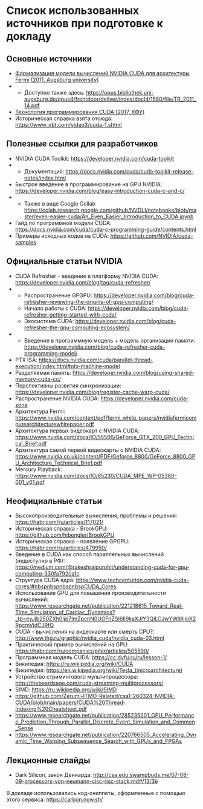 # Список использованных источников при подготовке к докладу

## Основные источники
- [Формализация модели вычислений NVIDIA CUDA для архитектуры Fermi (2011, Augsburg university)](https://github.com/Zerumi-ITMO-Related/csa1-260324-NVIDIA-CUDA/blob/main/papers/TR_2011_14.pdf)
- - Доступно также здесь: https://opus.bibliothek.uni-augsburg.de/opus4/frontdoor/deliver/index/docId/1580/file/TR_2011_14.pdf
- [Технология программирования CUDA (2017, КФУ)](https://github.com/Zerumi-ITMO-Related/csa1-260324-NVIDIA-CUDA/blob/main/papers/Tumakov_D_N_i_dr_Tekhnologiya_programmirovaniya.pdf)
- Историческая справка взята отсюда: https://www.ixbt.com/video3/cuda-1.shtml

## Полезные ссылки для разработчиков
- NVIDIA CUDA Toolkit: https://developer.nvidia.com/cuda-toolkit
- - Документация: https://docs.nvidia.com/cuda/cuda-toolkit-release-notes/index.html
- Быстрое введение в программирование на GPU NVIDIA: https://developer.nvidia.com/blog/easy-introduction-cuda-c-and-c/
- - Также в виде Google Collab https://colab.research.google.com/github/NVDLI/notebooks/blob/master/even-easier-cuda/An_Even_Easier_Introduction_to_CUDA.ipynb
- Гайд по программной модели CUDA: https://docs.nvidia.com/cuda/cuda-c-programming-guide/contents.html
- Примеры исходных кодов на CUDA: https://github.com/NVIDIA/cuda-samples

## Официальные статьи NVIDIA
- CUDA Refresher - введение в платформу NVIDIA CUDA: https://developer.nvidia.com/blog/tag/cuda-refresher/
- - Распространение GPGPU: https://developer.nvidia.com/blog/cuda-refresher-reviewing-the-origins-of-gpu-computing/
  - Начало работы с CUDA: https://developer.nvidia.com/blog/cuda-refresher-getting-started-with-cuda/
  - Экосистема CUDA: https://developer.nvidia.com/blog/cuda-refresher-the-gpu-computing-ecosystem/
- - Введение в программную модель + модель организации памяти: https://developer.nvidia.com/blog/cuda-refresher-cuda-programming-model/
- PTX ISA: https://docs.nvidia.com/cuda/parallel-thread-execution/index.html#ptx-machine-model
- Разделяемая память: https://developer.nvidia.com/blog/using-shared-memory-cuda-cc/
- Перспективны развития синхронизации: https://developer.nvidia.com/blog/register-cache-warp-cuda/
- Распространение NVIDIA CUDA: https://developer.nvidia.com/cuda-zone
- Архитектура Fermi: https://www.nvidia.com/content/pdf/fermi_white_papers/nvidiafermicomputearchitecturewhitepaper.pdf
- Архитектура первых видеокарт с NVIDIA CUDA: https://www.nvidia.com/docs/IO/55506/GeForce_GTX_200_GPU_Technical_Brief.pdf
- Архитектура самой первой видеокарты с NVIDIA CUDA: https://www.nvidia.co.uk/content/PDF/Geforce_8800/GeForce_8800_GPU_Architecture_Technical_Brief.pdf
- Mercury Playback: https://www.nvidia.com/docs/IO/85230/CUDA_MPE_WP-05380-001_v01.pdf 

## Неофициальные статьи
- Высокопроизводительные вычисления, проблемы и решения: https://habr.com/ru/articles/117021/
- Историческая справка - BrookGPU: https://github.com/hibengler/BrookGPU
- Историческая справка - появление GPGPU: https://habr.com/ru/articles/479950/
- Введение в CUDA как способ параллельных вычислений (недоступно в РФ): https://medium.com/@rakeshrajpurohit/understanding-cuda-for-gpu-computing-330fa792ca1c
- Структура CUDA ядра: https://www.techcenturion.com/nvidia-cuda-cores/#nbspnbspnbspnbspCUDA_Cores
- Использование GPU для повышения производительности вычислений: https://www.researchgate.net/publication/221218615_Toward_Real-Time_Simulation_of_Cardiac_Dynamics?_tp=eyJjb250ZXh0Ijp7ImZpcnN0UGFnZSI6Il9kaXJlY3QiLCJwYWdlIjoiX2RpcmVjdCJ9fQ
- CUDA - вычисления на видеокарте или смерть CPU?: http://www.thg.ru/graphic/nvidia_cuda/nvidia_cuda-03.html
- Практический пример вычислений на GPU: https://habr.com/ru/companies/piter/articles/505590/
- Программная модель CUDA: https://cc.dvfu.ru/ru/lesson-1/
- Википедия: https://ru.wikipedia.org/wiki/CUDA
- Википедия: https://en.wikipedia.org/wiki/Tesla_(microarchitecture)
- Устройство стримингового мультипроцессора: http://thebeardsage.com/cuda-streaming-multiprocessors/
- SIMD: https://ru.wikipedia.org/wiki/SIMD
- https://github.com/Zerumi-ITMO-Related/csa1-260324-NVIDIA-CUDA/blob/main/papers/CUDA%20Thread-Indexing%20Cheatsheet.pdf
- https://www.researchgate.net/publication/285235201_GPU_Performance_Prediction_Through_Parallel_Discrete_Event_Simulation_and_Common_Sense
- https://www.researchgate.net/publication/220766505_Accelerating_Dynamic_Time_Warping_Subsequence_Search_with_GPUs_and_FPGAs

## Лекционные слайды
- Dark Silicon, закон Деннарда: http://csa.edu.swampbuds.me/07-08-09-processors-von-neumann-cisc-risc-stack.md#/13/3ё

В докладе использовались код-сниппеты, оформленные с помощью этого сервиса: https://carbon.now.sh/
